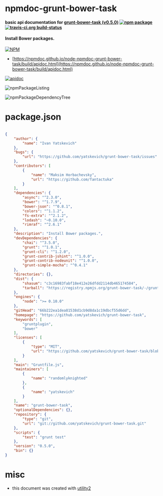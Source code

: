 # npmdoc-grunt-bower-task

#### basic api documentation for  [grunt-bower-task (v0.5.0)](https://github.com/yatskevich/grunt-bower-task)  [![npm package](https://img.shields.io/npm/v/npmdoc-grunt-bower-task.svg?style=flat-square)](https://www.npmjs.org/package/npmdoc-grunt-bower-task) [![travis-ci.org build-status](https://api.travis-ci.org/npmdoc/node-npmdoc-grunt-bower-task.svg)](https://travis-ci.org/npmdoc/node-npmdoc-grunt-bower-task)

#### Install Bower packages.

[![NPM](https://nodei.co/npm/grunt-bower-task.png?downloads=true&downloadRank=true&stars=true)](https://www.npmjs.com/package/grunt-bower-task)

- [https://npmdoc.github.io/node-npmdoc-grunt-bower-task/build/apidoc.html](https://npmdoc.github.io/node-npmdoc-grunt-bower-task/build/apidoc.html)

[![apidoc](https://npmdoc.github.io/node-npmdoc-grunt-bower-task/build/screenCapture.buildCi.browser.%252Ftmp%252Fbuild%252Fapidoc.html.png)](https://npmdoc.github.io/node-npmdoc-grunt-bower-task/build/apidoc.html)

![npmPackageListing](https://npmdoc.github.io/node-npmdoc-grunt-bower-task/build/screenCapture.npmPackageListing.svg)

![npmPackageDependencyTree](https://npmdoc.github.io/node-npmdoc-grunt-bower-task/build/screenCapture.npmPackageDependencyTree.svg)



# package.json

```json

{
    "author": {
        "name": "Ivan Yatskevich"
    },
    "bugs": {
        "url": "https://github.com/yatskevich/grunt-bower-task/issues"
    },
    "contributors": [
        {
            "name": "Maksim Horbachevsky",
            "url": "https://github.com/fantactuka"
        }
    ],
    "dependencies": {
        "async": "^2.3.0",
        "bower": "^1.7.9",
        "bower-json": "^0.8.1",
        "colors": "^1.1.2",
        "fs-extra": "^2.1.2",
        "lodash": "~0.10.0",
        "rimraf": "^2.6.1"
    },
    "description": "Install Bower packages.",
    "devDependencies": {
        "chai": "^3.5.0",
        "grunt": "^1.0.1",
        "grunt-cli": "^1.2.0",
        "grunt-contrib-jshint": "^1.0.0",
        "grunt-contrib-nodeunit": "^1.0.0",
        "grunt-simple-mocha": "^0.4.1"
    },
    "directories": {},
    "dist": {
        "shasum": "c3c16983fabf18e412e26dfdd2114db465174584",
        "tarball": "https://registry.npmjs.org/grunt-bower-task/-/grunt-bower-task-0.5.0.tgz"
    },
    "engines": {
        "node": ">= 0.10.0"
    },
    "gitHead": "66b222ea1dea81538d1cb9d8da1c19dbcf55d6dd",
    "homepage": "https://github.com/yatskevich/grunt-bower-task",
    "keywords": [
        "gruntplugin",
        "bower"
    ],
    "licenses": [
        {
            "type": "MIT",
            "url": "https://github.com/yatskevich/grunt-bower-task/blob/master/LICENSE-MIT"
        }
    ],
    "main": "Gruntfile.js",
    "maintainers": [
        {
            "name": "randomlyknighted"
        },
        {
            "name": "yatskevich"
        }
    ],
    "name": "grunt-bower-task",
    "optionalDependencies": {},
    "repository": {
        "type": "git",
        "url": "git://github.com/yatskevich/grunt-bower-task.git"
    },
    "scripts": {
        "test": "grunt test"
    },
    "version": "0.5.0",
    "bin": {}
}
```



# misc
- this document was created with [utility2](https://github.com/kaizhu256/node-utility2)
